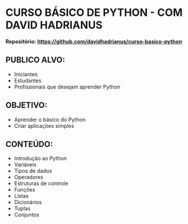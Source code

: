 # CURSO BÁSICO DE PYTHON - COM DAVID HADRIANUS

**Repositório: https://github.com/davidhadrianus/curso-basico-python**

## PUBLICO ALVO:

* Iniciantes
* Estudantes
* Profissionais que desejam aprender Python

## OBJETIVO:

* Aprender o básico do Python
* Criar aplicações simples

## CONTEÚDO:

* Introdução ao Python
* Variáveis
* Tipos de dados
* Operadores
* Estruturas de controle
* Funções
* Listas
* Dicionários
* Tuplas
* Conjuntos
